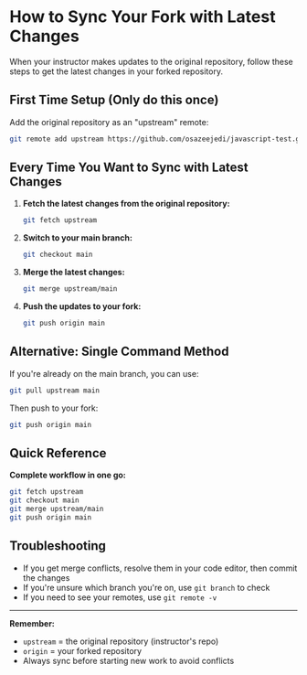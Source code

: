# How to Sync Your Fork with Latest Changes

When your instructor makes updates to the original repository, follow these steps to get the latest changes in your forked repository.

## First Time Setup (Only do this once)

Add the original repository as an "upstream" remote:

```bash
git remote add upstream https://github.com/osazeejedi/javascript-test.git
```

## Every Time You Want to Sync with Latest Changes

1. **Fetch the latest changes from the original repository:**
   ```bash
   git fetch upstream
   ```

2. **Switch to your main branch:**
   ```bash
   git checkout main
   ```

3. **Merge the latest changes:**
   ```bash
   git merge upstream/main
   ```

4. **Push the updates to your fork:**
   ```bash
   git push origin main
   ```

## Alternative: Single Command Method

If you're already on the main branch, you can use:
```bash
git pull upstream main
```

Then push to your fork:
```bash
git push origin main
```

## Quick Reference

**Complete workflow in one go:**
```bash
git fetch upstream
git checkout main
git merge upstream/main
git push origin main
```

## Troubleshooting

- If you get merge conflicts, resolve them in your code editor, then commit the changes
- If you're unsure which branch you're on, use `git branch` to check
- If you need to see your remotes, use `git remote -v`

---

**Remember:** 
- `upstream` = the original repository (instructor's repo)
- `origin` = your forked repository
- Always sync before starting new work to avoid conflicts
